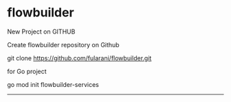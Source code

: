 # flowbuilder
New Project on GITHUB


Create flowbuilder repository on Github

git clone https://github.com/fularani/flowbuilder.git

for Go project

go mod init flowbuilder-services

------------------------------------------------------



